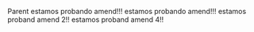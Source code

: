 Parent
estamos probando amend!!!
estamos probando amend!!!
estamos proband amend 2!!
estamos proband amend 4!!
